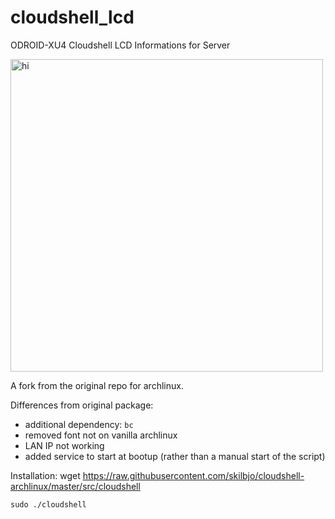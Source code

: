 # cloudshell_lcd
ODROID-XU4 Cloudshell LCD Informations for Server

<img src="doc/running.png" alt="hi" width="500"/>

A fork from the original repo for archlinux.

Differences from original package:
  - additional dependency: `bc`
  - removed font not on vanilla archlinux
  - LAN IP not working
  - added service to start at bootup (rather than a manual start of the script)

Installation:
    wget https://raw.githubusercontent.com/skilbjo/cloudshell-archlinux/master/src/cloudshell

    sudo ./cloudshell
